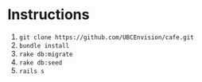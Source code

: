 # Instructions

1. `git clone https://github.com/UBCEnvision/cafe.git`
2. `bundle install`
3. `rake db:migrate`
4. `rake db:seed`
5. `rails s`